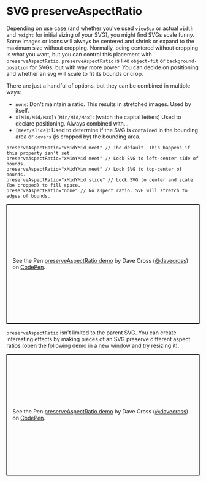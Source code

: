 # SVG preserveAspectRatio  
  
Depending on use case (and whether you've used `viewBox` or actual `width` and `height` for initial sizing of your SVG), you might find SVGs scale funny. Some images or icons will always be centered and shrink or expand to the maximum size without cropping. Normally, being centered without cropping is what you want, but you can control this placement with `preserveAspectRatio`. `preserveAspectRatio` is like `object-fit` or `background-position` for SVGs, but with way more power. You can decide on positioning and whether an svg will scale to fit its bounds or crop.

There are just a handful of options, but they can be combined in multiple ways:

* `none`: Don't maintain a ratio. This results in stretched images. Used by itself.
* `x[Min/Mid/Max]Y[Min/Mid/Max]`: (watch the capital letters) Used to declare positioning. Always combined with...
* `[meet/slice]`: Used to determine if the SVG is `contained` in the bounding area or `covers` (is cropped by) the bounding area.

```
preserveAspectRatio="xMidYMid meet" // The default. This happens if this property isn't set.
preserveAspectRatio="xMinYMid meet" // Lock SVG to left-center side of bounds.
preserveAspectRatio="xMidYMin meet" // Lock SVG to top-center of bounds.
preserveAspectRatio="xMidYMid slice" // Lock SVG to center and scale (be cropped) to fill space.
preserveAspectRatio="none" // No aspect ratio. SVG will stretch to edges of bounds.
```

<p class="codepen" data-height="313" data-theme-id="0" data-default-tab="html,result" data-user="davecross" data-slug-hash="a3bec2b83dd37954cb68cecabca95636" style="height: 313px; box-sizing: border-box; display: flex; align-items: center; justify-content: center; border: 2px solid black; margin: 1em 0; padding: 1em;" data-pen-title="preserveAspectRatio demo">
  <span>See the Pen <a href="https://codepen.io/davecross/pen/a3bec2b83dd37954cb68cecabca95636/">
  preserveAspectRatio demo</a> by Dave Cross (<a href="https://codepen.io/davecross">@davecross</a>)
  on <a href="https://codepen.io">CodePen</a>.</span>
</p>

`preserveAspectRatio` isn't limited to the parent SVG. You can create interesting effects by making pieces of an SVG preserve different aspect ratios (open the following demo in a new window and try resizing it).

<p class="codepen" data-height="317" data-theme-id="0" data-default-tab="result" data-user="davecross" data-slug-hash="10e608a6ef4b5401e371973943374446" style="height: 317px; box-sizing: border-box; display: flex; align-items: center; justify-content: center; border: 2px solid black; margin: 1em 0; padding: 1em;" data-pen-title="preserveAspectRatio demo">
  <span>See the Pen <a href="https://codepen.io/davecross/pen/10e608a6ef4b5401e371973943374446/">
  preserveAspectRatio demo</a> by Dave Cross (<a href="https://codepen.io/davecross">@davecross</a>)
  on <a href="https://codepen.io">CodePen</a>.</span>
</p>

<codepen/>
